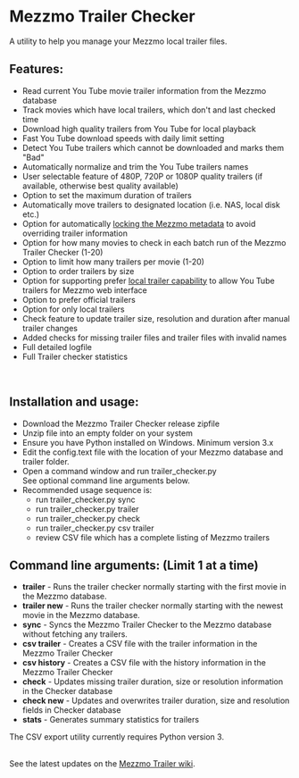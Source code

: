 # Mezzmo Trailer Checker
A utility to help you manage your Mezzmo local trailer files.  


## Features:

- Read current You Tube movie trailer information from the Mezzmo database
- Track movies which have local trailers, which don't and last checked time
- Download high quality trailers from You Tube for local playback
- Fast You Tube download speeds with daily limit setting
- Detect You Tube trailers which cannot be downloaded and marks them "Bad" 
- Automatically normalize and trim the You Tube trailers names
- User selectable feature of 480P, 720P or 1080P quality trailers (if available, otherwise best quality available)
- Option to set the maximum duration of trailers
- Automatically move trailers to designated location (i.e. NAS, local disk etc.)
- Option for automatically <a href="https://github.com/Conceiva/MezzmoKodiPlugin/wiki/Managing-Your-Library#metadata-locking">locking the Mezzmo metadata</a> to avoid overriding trailer information
- Option for how many movies to check in each batch run of the Mezzmo Trailer Checker (1-20)
- Option to limit how many trailers per movie (1-20)
- Option to order trailers by size
- Option for supporting prefer <a href="https://github.com/Conceiva/MezzmoKodiPlugin/wiki/Movie-Trailers#prefer-local-trailers">local trailer capability</a> to allow You Tube trailers for Mezzmo web interface
- Option to prefer official trailers
- Option for only local trailers
- Check feature to update trailer size, resolution and duration after manual trailer changes
- Added checks for missing trailer files and trailer files with invalid names
- Full detailed logfile
- Full Trailer checker statistics
<br/>

## Installation and usage:

-  Download the Mezzmo Trailer Checker release zipfile
-  Unzip file into an empty folder on your system
-  Ensure you have Python installed on Windows.  Minimum version 3.x 
-  Edit the config.text file with the location of your Mezzmo
   database and trailer folder. 
-  Open a command window and run trailer_checker.py<br/>
   See optional command line arguments below.    
-  Recommended usage sequence is:
   - run trailer_checker.py sync
   - run trailer_checker.py trailer
   - run trailer_checker.py check
   - run trailer_checker.py csv trailer
   - review CSV file which has a complete listing of Mezzmo trailers 

   
## Command line arguments:  (Limit 1 at a time)

- <b>trailer</b>	-  Runs the trailer checker normally starting with the first movie in the Mezzmo database. <br>
- <b>trailer new</b>    -  Runs the trailer checker normally starting with the newest movie in the Mezzmo database.<br/> 
- <b>sync</b>           -  Syncs the Mezzmo Trailer Checker to the Mezzmo database without fetching any trailers. <br/> 
- <b>csv trailer</b>    -  Creates a CSV file with the trailer information in the Mezzmo Trailer Checker<br/> 
- <b>csv history</b>    -  Creates a CSV file with the history information in the Mezzmo Trailer Checker</br>
- <b>check</b>		-  Updates missing trailer duration, size or resolution information in the Checker database</br>
- <b>check new</b>	-  Updates and overwrites trailer duration, size and resolution fields in Checker database</br>
- <b>stats</b>		-  Generates summary statistics for trailers</br>          
         
 The CSV export utility currently requires Python version 3.<br/><br/>

See the latest updates on the <a href="https://github.com/jbinkley60/MezzmoTrailerChecker/wiki">Mezzmo Trailer wiki</a>.


